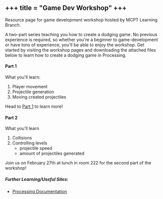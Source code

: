 +++
title = "Game Dev Workshop"
+++
---

Resource page for game development workshop hosted by MCPT Learning Branch. 

A two-part series teaching you how to create a dodging game. No previous experience is required, so whether you're a beginner to game-development or have tons of experience, you'll be able to enjoy the workshop. Get started by visiting the workshop pages and downloading the attached files below to learn how to create a dodging game in Processing.

#### Part 1
What you'll learn:
1. Player movement
2. Projectile generation
3. Moving created projectiles

Head to [Part 1](partone) to learn more!

#### Part 2
What you'll learn
1. Collisions
2. Controlling levels
    - projectile speed
    - amount of projectiles generated

Join us on February 27th at lunch in room 222 for the second part of the workshop! 

##### Further Learning/Useful Sites:
* [Processing Documentation](https://processing.org/reference/)